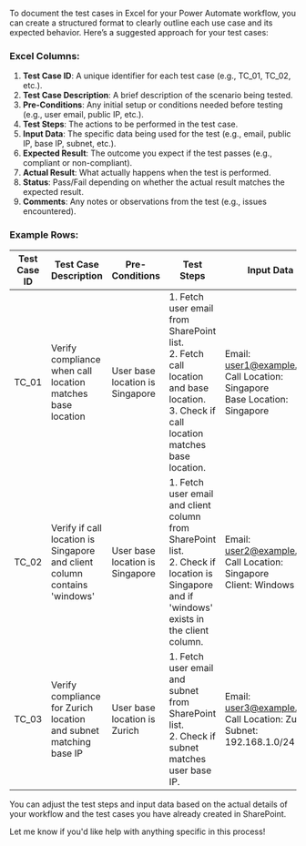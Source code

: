 To document the test cases in Excel for your Power Automate workflow, you can create a structured format to clearly outline each use case and its expected behavior. Here’s a suggested approach for your test cases:

### Excel Columns:
1. **Test Case ID**: A unique identifier for each test case (e.g., TC_01, TC_02, etc.).
2. **Test Case Description**: A brief description of the scenario being tested.
3. **Pre-Conditions**: Any initial setup or conditions needed before testing (e.g., user email, public IP, etc.).
4. **Test Steps**: The actions to be performed in the test case.
5. **Input Data**: The specific data being used for the test (e.g., email, public IP, base IP, subnet, etc.).
6. **Expected Result**: The outcome you expect if the test passes (e.g., compliant or non-compliant).
7. **Actual Result**: What actually happens when the test is performed.
8. **Status**: Pass/Fail depending on whether the actual result matches the expected result.
9. **Comments**: Any notes or observations from the test (e.g., issues encountered).

### Example Rows:
| Test Case ID | Test Case Description                                  | Pre-Conditions                 | Test Steps                                            | Input Data                             | Expected Result                          | Actual Result | Status | Comments |
|--------------|--------------------------------------------------------|---------------------------------|------------------------------------------------------|----------------------------------------|-------------------------------------------|---------------|--------|----------|
| TC_01        | Verify compliance when call location matches base location | User base location is Singapore | 1. Fetch user email from SharePoint list. <br> 2. Fetch call location and base location. <br> 3. Check if call location matches base location. | Email: user1@example.com <br> Call Location: Singapore <br> Base Location: Singapore | User should be marked as compliant.       | Compliant      | Pass   |           |
| TC_02        | Verify if call location is Singapore and client column contains 'windows' | User base location is Singapore | 1. Fetch user email and client column from SharePoint list. <br> 2. Check if location is Singapore and if 'windows' exists in the client column. | Email: user2@example.com <br> Call Location: Singapore <br> Client: Windows 10 | User should be marked as compliant.       | Compliant      | Pass   |           |
| TC_03        | Verify compliance for Zurich location and subnet matching base IP | User base location is Zurich    | 1. Fetch user email and subnet from SharePoint list. <br> 2. Check if subnet matches user base IP. | Email: user3@example.com <br> Call Location: Zurich <br> Subnet: 192.168.1.0/24 | User should be marked as non-compliant. | Non-compliant  | Pass   |           |

You can adjust the test steps and input data based on the actual details of your workflow and the test cases you have already created in SharePoint.

Let me know if you'd like help with anything specific in this process!
